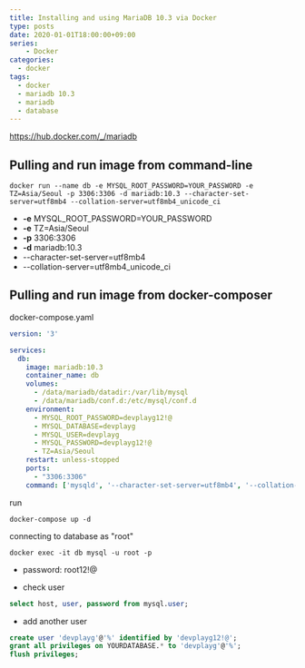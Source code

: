 ```yaml
---
title: Installing and using MariaDB 10.3 via Docker 
type: posts
date: 2020-01-01T18:00:00+09:00
series:
    - Docker
categories: 
  - docker
tags: 
  - docker
  - mariadb 10.3
  - mariadb
  - database
---
```


https://hub.docker.com/_/mariadb


## Pulling and run image from command-line

```
docker run --name db -e MYSQL_ROOT_PASSWORD=YOUR_PASSWORD -e TZ=Asia/Seoul -p 3306:3306 -d mariadb:10.3 --character-set-server=utf8mb4 --collation-server=utf8mb4_unicode_ci
```

- **-e** MYSQL_ROOT_PASSWORD=YOUR_PASSWORD 
- **-e** TZ=Asia/Seoul 
- **-p** 3306:3306 
- **-d** mariadb:10.3
- --character-set-server=utf8mb4
- --collation-server=utf8mb4_unicode_ci

## Pulling and run image from docker-composer

docker-compose.yaml

```yaml
version: '3'

services:
  db:
    image: mariadb:10.3
    container_name: db
    volumes:
      - /data/mariadb/datadir:/var/lib/mysql
      - /data/mariadb/conf.d:/etc/mysql/conf.d
    environment:
      - MYSQL_ROOT_PASSWORD=devplayg12!@
      - MYSQL_DATABASE=devplayg
      - MYSQL_USER=devplayg
      - MYSQL_PASSWORD=devplayg12!@
      - TZ=Asia/Seoul
    restart: unless-stopped
    ports:
      - "3306:3306"
    command: ['mysqld', '--character-set-server=utf8mb4', '--collation-server=utf8mb4_unicode_ci']
```

run

```
docker-compose up -d
```

connecting to database as "root"

```
docker exec -it db mysql -u root -p
```

- password: root12!@


- check user

```sql
select host, user, password from mysql.user;
```

- add another user

```sql
create user 'devplayg'@'%' identified by 'devplayg12!@';
grant all privileges on YOURDATABASE.* to 'devplayg'@'%';
flush privileges;
```
